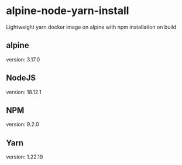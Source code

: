 # alpine-node-yarn-install
Lightweight yarn docker image on alpine with npm installation on build

## alpine
version: 3.17.0

## NodeJS
version: 18.12.1

## NPM
version: 9.2.0

## Yarn
version: 1.22.19

